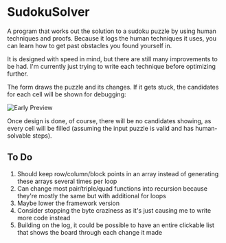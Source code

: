# SudokuSolver

A program that works out the solution to a sudoku puzzle by using human techniques and proofs.
Because it logs the human techniques it uses, you can learn how to get past obstacles you found yourself in.

It is designed with speed in mind, but there are still many improvements to be had. I'm currently just trying to write each technique before optimizing further.

The form draws the puzzle and its changes. If it gets stuck, the candidates for each cell will be shown for debugging:

![Early Preview](https://i.imgur.com/yTBUkGg.png)

Once design is done, of course, there will be no candidates showing, as every cell will be filled (assuming the input puzzle is valid and has human-solvable steps).

## To Do

1. Should keep row/column/block points in an array instead of generating these arrays several times per loop
2. Can change most pair/triple/quad functions into recursion because they're mostly the same but with additional for loops
3. Maybe lower the framework version
4. Consider stopping the byte craziness as it's just causing me to write more code instead
5. Building on the log, it could be possible to have an entire clickable list that shows the board through each change it made